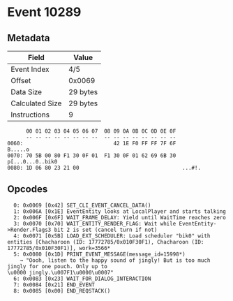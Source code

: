 # Event 10289

## Metadata

| Field           | Value    |
|-----------------|----------|
| Event Index     | 4/5      |
| Offset          | 0x0069   |
| Data Size       | 29 bytes |
| Calculated Size | 29 bytes |
| Instructions    | 9        |

```
      00 01 02 03 04 05 06 07  08 09 0A 0B 0C 0D 0E 0F
      -- -- -- -- -- -- -- --  -- -- -- -- -- -- -- --
0060:                             42 1E F0 FF FF 7F 6F           B.....o
0070: 70 5B 00 80 F1 30 0F 01  F1 30 0F 01 62 69 6B 30  p[...0...0..bik0
0080: 1D 06 80 23 21 00                                 ...#!.          
```

## Opcodes

```
  0: 0x0069 [0x42] SET_CLI_EVENT_CANCEL_DATA()
  1: 0x006A [0x1E] EventEntity looks at LocalPlayer and starts talking
  2: 0x006F [0x6F] WAIT_FRAME_DELAY: Yield until WaitTime reaches zero
  3: 0x0070 [0x70] WAIT_ENTITY_RENDER_FLAG: Wait while EventEntity->Render.Flags3 bit 2 is set (cancel turn if not)
  4: 0x0071 [0x5B] LOAD_EXT_SCHEDULER: Load scheduler "bik0" with entities [Chacharoon (ID: 17772785/0x010F30F1), Chacharoon (ID: 17772785/0x010F30F1)], work=3566*
  5: 0x0080 [0x1D] PRINT_EVENT_MESSAGE(message_id=15998*)
    → "Oooh, listen to the happy sound of jingly! But is too much jingly for one pouch. Only up to 
\u0000 jingly.\u007F1\u0000\u0007"
  6: 0x0083 [0x23] WAIT_FOR_DIALOG_INTERACTION
  7: 0x0084 [0x21] END_EVENT
  8: 0x0085 [0x00] END_REQSTACK()
```
